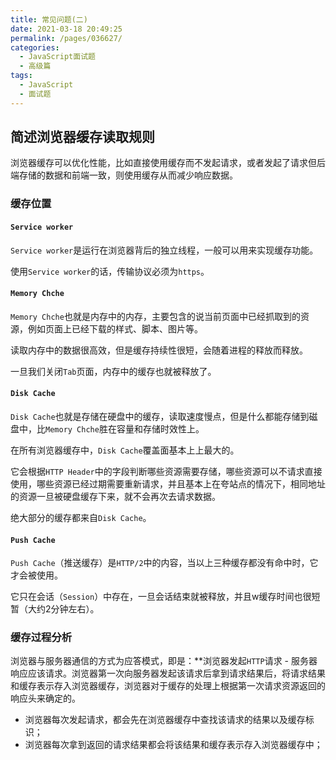 ```yaml
---
title: 常见问题(二)
date: 2021-03-18 20:49:25
permalink: /pages/036627/
categories:
  - JavaScript面试题
  - 高级篇
tags:
  - JavaScript
  - 面试题
---
```


## 简述浏览器缓存读取规则

浏览器缓存可以优化性能，比如直接使用缓存而不发起请求，或者发起了请求但后端存储的数据和前端一致，则使用缓存从而减少响应数据。

### 缓存位置

#### `Service worker`

`Service worker`是运行在浏览器背后的独立线程，一般可以用来实现缓存功能。

使用`Service worker`的话，传输协议必须为`https`。

#### `Memory Chche`

`Memory Chche`也就是内存中的内存，主要包含的说当前页面中已经抓取到的资源，例如页面上已经下载的样式、脚本、图片等。

读取内存中的数据很高效，但是缓存持续性很短，会随着进程的释放而释放。

一旦我们关闭`Tab`页面，内存中的缓存也就被释放了。

#### `Disk Cache`

`Disk Cache`也就是存储在硬盘中的缓存，读取速度慢点，但是什么都能存储到磁盘中，比`Memory Chche`胜在容量和存储时效性上。

在所有浏览器缓存中，`Disk Cache`覆盖面基本上上最大的。

它会根据`HTTP Header`中的字段判断哪些资源需要存储，哪些资源可以不请求直接使用，哪些资源已经过期需要重新请求，并且基本上在夸站点的情况下，相同地址的资源一旦被硬盘缓存下来，就不会再次去请求数据。

绝大部分的缓存都来自`Disk Cache`。

#### `Push Cache`

`Push Cache`（推送缓存）是`HTTP/2`中的内容，当以上三种缓存都没有命中时，它才会被使用。

它只在会话（`Session`）中存在，一旦会话结束就被释放，并且w缓存时间也很短暂（大约2分钟左右）。

### 缓存过程分析

浏览器与服务器通信的方式为应答模式，即是：**浏览器发起`HTTP`请求  - 服务器响应应该请求。浏览器第一次向服务器发起该请求后拿到请求结果后，将请求结果和缓存表示存入浏览器缓存，浏览器对于缓存的处理上根据第一次请求资源返回的响应头来确定的。

* 浏览器每次发起请求，都会先在浏览器缓存中查找该请求的结果以及缓存标识；
* 浏览器每次拿到返回的请求结果都会将该结果和缓存表示存入浏览器缓存中； 